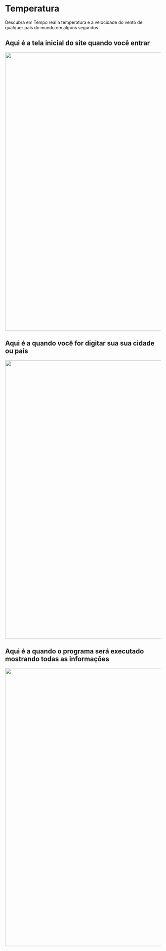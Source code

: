 # Temperatura
Descubra em Tempo real a temperatura e a velocidade do vento de qualquer país do mundo em alguns segundos 

<h2> Aqui é a tela inicial do site quando você entrar </h2>
<div align="center">
<img src="https://user-images.githubusercontent.com/120539943/211850812-b2980d5d-b40c-41df-969f-ac3ca2045136.png" width="900px"/>
</div>

<h2> Aqui é a quando você for digitar sua sua cidade ou país </h2>
<div align="center">
<img src="https://user-images.githubusercontent.com/120539943/211851478-f5d4b25f-533c-4192-86c8-6307dfe30f98.png" width="900px"/>
</div>

<h2> Aqui é a quando o programa será executado mostrando todas as informações</h2>
<div align="center">
<img src="https://user-images.githubusercontent.com/120539943/211851836-ce14410a-27ac-43f0-8c05-e49eaeea1326.png" width="900px"/>
</div>



